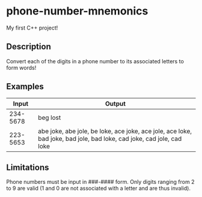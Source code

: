 # phone-number-mnemonics
My first C++ project!

## Description
Convert each of the digits in a phone number to its associated letters to form words! 

## Examples
|Input|Output|
|-----|------|
|234-5678|beg lost|
|223-5653|abe joke, abe jole, be loke, ace joke, ace jole, ace loke, bad joke, bad jole, bad loke, cad joke, cad jole, cad loke|

## Limitations
Phone numbers must be input in ###-#### form. Only digits ranging from 2 to 9 are valid (1 and 0 are not associated with a letter and are thus invalid).